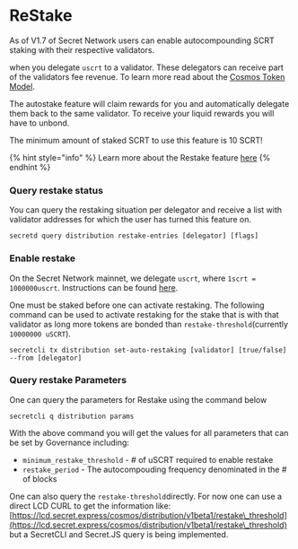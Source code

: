 # ReStake

As of V1.7 of Secret Network users can enable autocompounding SCRT staking with their respective validators.

when you delegate `uscrt` to a validator. These delegators can receive part of the validators fee revenue. To learn more read about the [Cosmos Token Model](https://github.com/cosmos/cosmos/raw/master/Cosmos\_Token\_Model.pdf).

The autostake feature will claim rewards for you and automatically delegate them back to the same validator. To receive your liquid rewards you will have to unbond.

The minimum amount of staked SCRT to use this feature is 10 SCRT!

{% hint style="info" %}
Learn more about the Restake feature [here](../../../overview-ecosystem-and-technology/techstack/blockchain-technology/modules/auto-restaking.md)
{% endhint %}

### Query restake status <a href="#query-validators" id="query-validators"></a>

You can query the restaking situation per delegator and receive a list with validator addresses for which the user has turned this feature on.

```
secretd query distribution restake-entries [delegator] [flags]
```

### Enable restake <a href="#bond-tokens" id="bond-tokens"></a>

On the Secret Network mainnet, we delegate `uscrt`, where `1scrt = 1000000uscrt`. Instructions can be found [here](delegating.md).

One must be staked before one can activate restaking. The following command can be used to activate restaking for the stake that is with that validator as long more tokens are bonded than `restake-threshold`(currently `10000000 uSCRT`).

```
secretcli tx distribution set-auto-restaking [validator] [true/false] --from [delegator]
```

### Query restake Parameters

One can query the parameters for Restake using the command below

```
secretcli q distribution params
```

With the above command you will get the values for all parameters that can be set by Governance including:

* &#x20;`minimum_restake_threshold` - # of uSCRT required to enable restake
* `restake_period` - The autocompouding frequency denominated in the # of blocks

One can also query the `restake-threshold`directly. For now one can use a direct LCD CURL to get the information like: [https://lcd.secret.express/cosmos/distribution/v1beta1/restake\_threshold](https://lcd.secret.express/cosmos/distribution/v1beta1/restake\_threshold) but a SecretCLI and Secret.JS query is being implemented.
